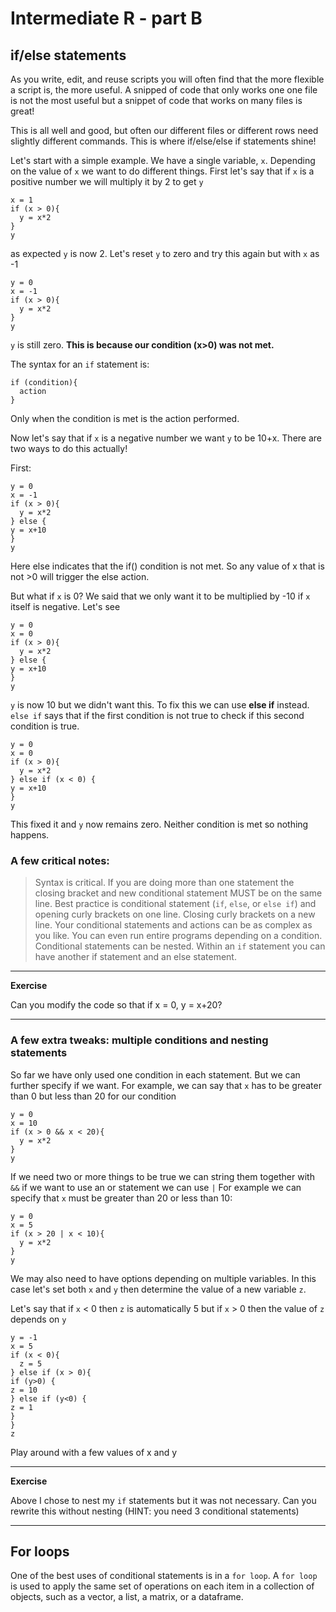 
# Intermediate R - part B

## if/else statements

As you write, edit, and reuse scripts you will often find that the more flexible a script is, the more useful. A snipped of code that only works one one file is not the most useful but a snippet of code that works on many files is great!

This is all well and good, but often our different files or different rows need slightly different commands. This is where if/else/else if statements shine!


Let's start with a simple example. We have a single variable, `x`. Depending on the value of `x` we want to do different things. First let's say that if `x` is a positive number we will multiply it by 2 to get `y`

```{r}
x = 1
if (x > 0){
  y = x*2
}
y
```

as expected `y` is now 2. Let's reset `y` to zero and try this again but with `x` as -1


```{r}
y = 0
x = -1
if (x > 0){
  y = x*2
}
y
```

`y` is still zero. **This is because our condition (x>0) was not met.** 

The syntax for an `if` statement is:

```{r}
if (condition){
  action
}
```

Only when the condition is met is the action performed.

Now let's say that if `x` is a negative number we want `y` to be 10+x. There are two ways to do this actually!

First:

```{r}
y = 0
x = -1
if (x > 0){
  y = x*2
} else {
y = x+10
}
y
```

Here else indicates that the if() condition is not met. So any value of x that is not >0 will trigger the else action. 

But what if `x` is 0? We said that we only want it to be multiplied by -10 if `x` itself is negative. Let's see

```{r}
y = 0
x = 0
if (x > 0){
  y = x*2
} else {
y = x+10
}
y
```

`y` is now 10 but we didn't want this. To fix this we can use **else if** instead. `else if` says that if the first condition is not true to check if this second condition is true.

```{r}
y = 0
x = 0
if (x > 0){
  y = x*2
} else if (x < 0) {
y = x+10
}
y
```

This fixed it and `y` now remains zero. Neither condition is met so nothing happens. 

### A few critical notes: 

> Syntax is critical. If you are doing more than one statement the closing bracket and new conditional statement MUST be on the same line. 
> Best practice is conditional statement (`if`, `else`, or `else if`) and opening curly brackets on one line. Closing curly brackets on a new line.
> Your conditional statements and actions can be as complex as you like. You can even run entire programs depending on a condition.
> Conditional statements can be nested. Within an `if` statement you can have another if statement and an else statement.


****

**Exercise**

Can you modify the code so that if x = 0, y = x+20?

**** 


### A few extra tweaks: multiple conditions and nesting statements

So far we have only used one condition in each statement. But we can further specify if we want. For example, we can say that `x` has to be greater than 0 but less than 20 for our condition

```{r}
y = 0
x = 10
if (x > 0 && x < 20){
  y = x*2
}
y
```

If we need two or more things to be true we can string them together with `&&` if we want to use an or statement we can use `|`
For example we can specify that `x` must be greater than 20 or less than 10:


```{r}
y = 0
x = 5
if (x > 20 | x < 10){
  y = x*2
}
y
```

We may also need to have options depending on multiple variables. In this case let's set both `x` and `y` then determine the value of a new variable `z`. 

Let's say that if `x` < 0 then `z` is automatically 5 but if `x` > 0 then the value of `z` depends on `y`


```{r}
y = -1
x = 5
if (x < 0){
  z = 5
} else if (x > 0){
if (y>0) {
z = 10
} else if (y<0) {
z = 1
}
}
z
```

Play around with a few values of x and y


****

**Exercise**

Above I chose to nest my `if` statements but it was not necessary. Can you rewrite this without nesting (HINT: you need 3 conditional statements)
**** 

## For loops

One of the best uses of conditional statements is in a `for loop`. A `for loop` is used to apply the same set of operations on each item in a collection of objects, such as a vector, a list, a matrix, or a dataframe.




